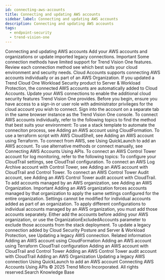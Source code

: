 ```yaml
---
id: connecting-aws-accounts
title: Connecting and updating AWS accounts
sidebar_label: Connecting and updating AWS accounts
description: Connecting and updating AWS accounts
tags:
  - endpoint-security
  - trend-vision-one
---
```


 Connecting and updating AWS accounts Add your AWS accounts and organizations or update imported legacy connections. Important Some connection methods have limited support for Trend Vision One features. Review each connection method see which best suits your cloud environment and security needs. Cloud Accounts supports connecting AWS accounts individually or as part of an AWS Organization. If you updated a Trend Cloud One Workload Security product to Server & Workload Protection, the connected AWS accounts are automatically added to Cloud Accounts. Update your AWS connections to enable the additional cloud security features Trend Vision One provides. Before you begin, ensure you have access to a sign-in or user role with administrator privileges for the cloud account you wish to connect. Sign into the account on a separate tab in the same browser instance as the Trend Vision One console. To connect AWS accounts individually, refer to the following topics to find the method that best suits your environment: To use a stack template to automate the conneciton process, see Adding an AWS account using CloudFormation. To use a terraform script with AWS CloudShell, see Adding an AWS account using Terraform. To connect from AWS, see Using QuickLaunch to add an AWS account. To use alternative methods or connect manually, see Connecting AWS Accounts Using APIs. To connect an AWS Control Tower account for log monitoring, refer to the following topics: To configure your CloudTrail settings, see CloudTrail configuration. To connect an AWS Log Archive account with Control Tower, see Adding an AWS account with CloudTrail and Control Tower. To connect an AWS Control Tower Audit account, see Adding an AWS Control Tower audit account with CloudTrail. To add accounts managed by an AWS organization, see Adding an AWS Organization. Important Adding an AWS organization forces accounts managed by that organization to apply the same settings configured for the entire organization. Settings cannot be modified for individual accounts added as part of an organization. To apply different configurations to individual accounts managed by an AWS organization, you must add those accounts separately. Either add the accounts before adding your AWS organization, or use the OrganizationExcludedAccounts parameter to exclude those accounts from the stack deployment. To update a legacy connection added by Cloud Security Posture and Server & Workload Protection, see Updating a legacy AWS connection. Related information Adding an AWS account using CloudFormation Adding an AWS account using Terraform CloudTrail configuration Adding an AWS account with CloudTrail and Control Tower Adding an AWS Control Tower audit account with CloudTrail Adding an AWS Organization Updating a legacy AWS connection Using QuickLaunch to add an AWS account Connecting AWS Accounts Using APIs © 2025 Trend Micro Incorporated. All rights reserved.Search Knowledge Base